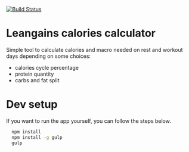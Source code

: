 [![Build Status](https://drone.io/github.com/Keats/kCalculator/status.png)](https://drone.io/github.com/Keats/kCalculator/latest)
# Leangains calories calculator
Simple tool to calculate calories and macro needed on rest and workout days depending on some choices:
  - calories cycle percentage
  - protein quantity
  - carbs and fat split

# Dev setup
If you want to run the app yourself, you can follow the steps below.
```bash
  npm install
  npm install -g gulp
  gulp
```
